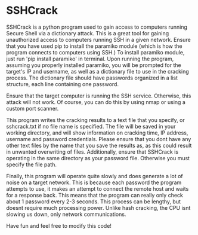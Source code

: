 # SSHCrack
SSHCrack is a python program used to gain access to computers running Secure Shell via a dictionary attack. This is a great tool for gaining unauthorized access to computers running SSH in a given network. Ensure that you have used pip to install the paramiko module (which is how the program connects to computers using SSH.)
To install paramiko module, just run 'pip install paramiko' in terminal.
Upon running the program, assuming you properly installed paramiko, you will be prompted for the target's IP and username, as well as a dictionary file to use in the cracking process. The dictionary file should have passwords organized in a list structure, each line containing one password.

Ensure that the target computer is running the SSH service. Otherwise, this attack will not work. Of course, you can do this by using nmap or using a custom port scanner.

This program writes the cracking results to a text file that you specify, or sshcrack.txt if no file name is specified. The file will be saved in your working directory, and will show information on cracking time, IP address, username and password credentials. Please ensure that you dont have any other text files by the name that you save the results as, as this could result in unwanted overwriting of files. Additionally, ensure that SSHCrack is operating in the same directory as your password file. Otherwise you must specify the file path.

Finally, this program will operate quite slowly and does generate a lot of noise on a target network. This is because each password the program attempts to use, it makes an attempt to connect the remote host and waits for a response back. This means that the program can really only check about 1 password every 2-3 seconds. This process can be lengthy, but doesnt require much processing power. Unlike hash cracking, the CPU isnt slowing us down, only network communications. 

Have fun and feel free to modify this code!
